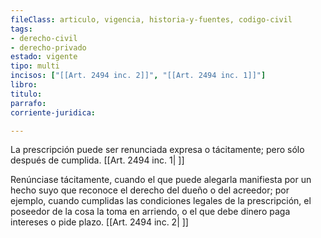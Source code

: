 ```yaml
---
fileClass: articulo, vigencia, historia-y-fuentes, codigo-civil
tags:
- derecho-civil
- derecho-privado
estado: vigente
tipo: multi
incisos: ["[[Art. 2494 inc. 2]]", "[[Art. 2494 inc. 1]]"]
libro:
titulo:
parrafo:
corriente-juridica:

---
```

La prescripción puede ser renunciada expresa o tácitamente; pero sólo después de cumplida. [[Art. 2494 inc. 1| ]]

Renúnciase tácitamente, cuando el que puede alegarla manifiesta por un hecho suyo que reconoce el derecho del dueño o del acreedor; por ejemplo, cuando cumplidas las condiciones legales de la prescripción, el poseedor de la cosa la toma en arriendo, o el que debe dinero paga intereses o pide plazo. [[Art. 2494 inc. 2| ]]